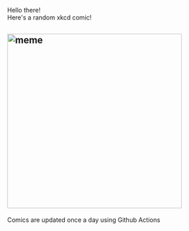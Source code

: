 Hello there! <br>Here's a random xkcd comic!<br>
## <img src="https://imgs.xkcd.com/comics/midcontinent_rift_system.png" alt="meme" width="400"/><br>
Comics are updated once a day using Github Actions